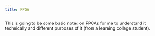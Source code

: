 ```yaml
---
title: FPGA
---
```

This is going to be some basic notes on FPGAs for me to understand it technically and different purposes of it
(from a learning college student).